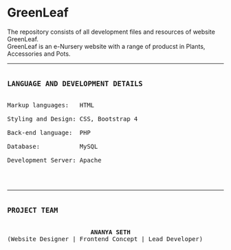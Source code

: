 # GreenLeaf
The repository consists of all development files and resources of website GreenLeaf. <br>
GreenLeaf is an e-Nursery website with a range of producst in Plants, Accessories and Pots. <br>
<hr>
<pre>
<h3>LANGUAGE AND DEVELOPMENT DETAILS</h3>
Markup languages:   HTML <br>
Styling and Design: CSS, Bootstrap 4 <br>
Back-end language:  PHP <br>
Database:           MySQL <br>
Development Server: Apache <br>
</pre>
<br>
<hr>
<pre>
<h3>PROJECT TEAM</h3>
                       <strong>ANANYA SETH</strong>                            		       <strong>ARPAN BHATTACHARYA</strong>
(Website Designer | Frontend Concept | Lead Developer)             (Technical Content Assistance | Co-Developer)
</pre>
